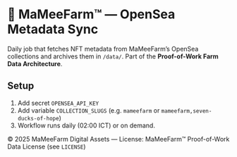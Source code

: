 # 🦆 MaMeeFarm™ — OpenSea Metadata Sync

Daily job that fetches NFT metadata from MaMeeFarm’s OpenSea collections and archives them in `/data/`.
Part of the **Proof-of-Work Farm Data Architecture**.

## Setup
1) Add secret `OPENSEA_API_KEY`
2) Add variable `COLLECTION_SLUGS` (e.g. `mameefarm` or `mameefarm,seven-ducks-of-hope`)
3) Workflow runs daily (02:00 ICT) or on demand.

© 2025 MaMeeFarm Digital Assets — License: MaMeeFarm™ Proof-of-Work Data License (see `LICENSE`)
